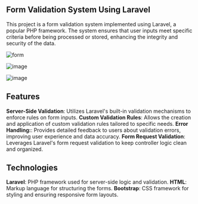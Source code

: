 ## Form Validation System Using Laravel

This project is a form validation system implemented using Laravel, a popular PHP framework. The system ensures that user inputs meet specific criteria before being processed or stored, enhancing the integrity and security of the data.


![form](https://github.com/user-attachments/assets/841c4ea5-2456-4a36-926c-e04aacdf3b74) 




![image](https://github.com/user-attachments/assets/e26832a1-0a06-49f8-a5c7-9fcc48e88d7f)




![image](https://github.com/user-attachments/assets/50481611-6ced-4689-a82c-275831bb85f6)





## Features

 **Server-Side Validation**:  Utilizes Laravel's built-in validation mechanisms to enforce rules on form inputs.
 **Custom Validation Rules**: Allows the creation and application of custom validation rules tailored to specific needs.
 **Error Handling:**: Provides detailed feedback to users about validation errors, improving user experience and data accuracy.
 **Form Request Validation**: Leverages Laravel's form request validation to keep controller logic clean and organized.


## Technologies

**Laravel**: PHP framework used for server-side logic and validation.
**HTML**: Markup language for structuring the forms.
**Bootstrap**: CSS framework for styling and ensuring responsive form layouts.
